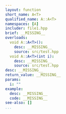 ```yaml
---
layout: function
short_name: A<T>
qualified_name: A::A<T>
namespaces: [A]
includer: file1.hpp
brief: __MISSING__
overloads:
  void A::A<T>():
    desc: __MISSING__
    source: src/test.hpp
  void A::A<T>(int i):
    desc: __MISSING__
    source: src/test.hpp
desc: __MISSING__
return_value: __MISSING__
params:
  i: ""
example:
  desc: __MISSING__
  code: __MISSING__
see-also: []
...
```

